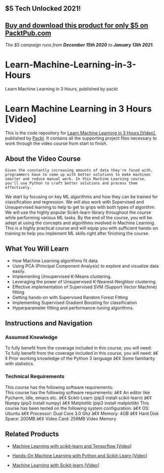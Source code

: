 ## $5 Tech Unlocked 2021!
[Buy and download this product for only $5 on PacktPub.com](https://www.packtpub.com/)
-----
*The $5 campaign         runs from __December 15th 2020__ to __January 13th 2021.__*

# Learn-Machine-Learning-in-3-Hours
Learn Machine Learning in 3 Hours, published by packt
# Learn Machine Learning in 3 Hours [Video]
This is the code repository for [Learn Machine Learning in 3 Hours [Video]](https://www.packtpub.com/big-data-and-business-intelligence/learn-machine-learning-3-hours-video?utm_source=github&utm_medium=repository&utm_campaign=9781788995580), published by [Packt](https://www.packtpub.com/?utm_source=github). It contains all the supporting project files necessary to work through the video course from start to finish.
## About the Video Course
	Given the constantly increasing amounts of data they're faced with, programmers have to come up with better solutions to make machines smarter and reduce manual work. In this Machine Learning course, you'll use Python to craft better solutions and process them effectively.
We start by focusing on key ML algorithms and how they can be trained for classification and regression. We will also work with Supervised and Unsupervised learning to help to get to grips with both types of algorithm. We will use the highly popular Scikit-learn library throughout the course while performing various ML tasks.
By the end of the course, you will be adept at using the concepts and algorithms involved in Machine Learning. This is a highly practical course and will equip you with sufficient hands-on training to help you implement ML skills right after finishing the course.

<H2>What You Will Learn</H2>
<DIV class=book-info-will-learn-text>
<UL>
<LI>How Machine Learning algorithms fit data. 
<LI>Using PCA (Principal Component Analysis) to explore and visualize data easily.&nbsp; 
<LI>Implementing Unsupervised K-Means clustering.&nbsp; 
<LI>Leveraging the power of Unsupervised K-Nearest-Neighbor clustering. 
<LI>Effective implementation of Supervised SVM (Support Vector Machine) fitting 
<LI>Getting hands-on with Supervised Random Forest Fitting 
<LI>Implementing Supervised Gradient Boosting for classification
<LI>Hyperparameter fitting and performance-tuning algorithms.</LI></UL></DIV>

## Instructions and Navigation
### Assumed Knowledge
To fully benefit from the coverage included in this course, you will need:<br/>
To fully benefit from the coverage included in this course, you will need:
â€¢	Prior working knowledge of the Python 3  language
â€¢	Some familiarity with statistics.

### Technical Requirements
This course has the following software requirements:<br/>
This course has the following software requirements:
â€¢	An editor like Pycharm, Idle, emacs etc.
â€¢	Scikit-Learn (pip3 install scikit-learn)
â€¢	Numpy (pip3 install numpy)
â€¢	Matplotlib (pip3 install matplotlib)
This course has been tested on the following system configuration:
â€¢	OS: Ubuntu
â€¢	Processor: Dual Core 3.0 Ghz
â€¢	Memory: 4GB
â€¢	Hard Disk Space: 200MB
â€¢	Video Card: 256MB Video Memory


## Related Products
* [Machine Learning with scikit-learn and Tensorflow [Video]](https://www.packtpub.com/big-data-and-business-intelligence/machine-learning-scikit-learn-and-tensorflow-video?utm_source=github&utm_medium=repository&utm_campaign=9781788629928)

* [Hands-On Machine Learning with Python and Scikit-Learn [Video]](https://www.packtpub.com/big-data-and-business-intelligence/hands-machine-learning-python-and-scikit-learn-video?utm_source=github&utm_medium=repository&utm_campaign=9781788991056)

* [Machine Learning with Scikit-learn [Video]](https://www.packtpub.com/big-data-and-business-intelligence/machine-learning-scikit-learn-video?utm_source=github&utm_medium=repository&utm_campaign=9781789134780)

